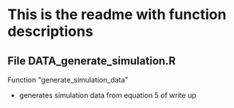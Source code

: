 # This is the readme with function descriptions

## File DATA_generate_simulation.R

Function "generate_simulation_data"
- generates simulation data from equation 5 of write up
